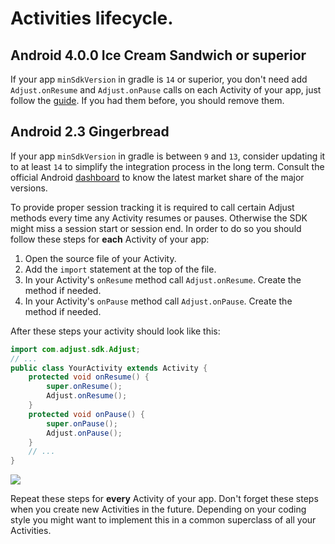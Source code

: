 # Activities lifecycle.

## Android 4.0.0 Ice Cream Sandwich or superior

If your app `minSdkVersion` in gradle is `14` or superior, you don't need add `Adjust.onResume` 
and `Adjust.onPause` calls on each Activity of your app, just follow the [guide][guide].
If you had them before, you should remove them.

## Android 2.3 Gingerbread

If your app `minSdkVersion` in gradle is between `9` and `13`, consider updating it 
to at least `14` to simplify the integration process in the long term. Consult the official
Android [dashboard][android-dashboard] to know the latest market share of the major versions.

To provide proper session tracking it is required to call certain Adjust
methods every time any Activity resumes or pauses. Otherwise the SDK might miss
a session start or session end. In order to do so you should follow these steps
for **each** Activity of your app:

1. Open the source file of your Activity.
2. Add the `import` statement at the top of the file.
3. In your Activity's `onResume` method call `Adjust.onResume`. Create the
  method if needed.
4. In your Activity's `onPause` method call `Adjust.onPause`. Create the method
  if needed.

After these steps your activity should look like this:

```java
import com.adjust.sdk.Adjust;
// ...
public class YourActivity extends Activity {
    protected void onResume() {
        super.onResume();
        Adjust.onResume();
    }
    protected void onPause() {
        super.onPause();
        Adjust.onPause();
    }
    // ...
}
```

![][activity]

Repeat these steps for **every** Activity of your app. Don't forget these steps
when you create new Activities in the future. Depending on your coding style
you might want to implement this in a common superclass of all your Activities.


[guide]:                /README.md
[android-dashboard]:    http://developer.android.com/about/dashboards/index.html

[activity]:   https://sdk-mirror.adjust.com/adjust/sdks/raw/master/Resources/android/v4/14_activity.png

